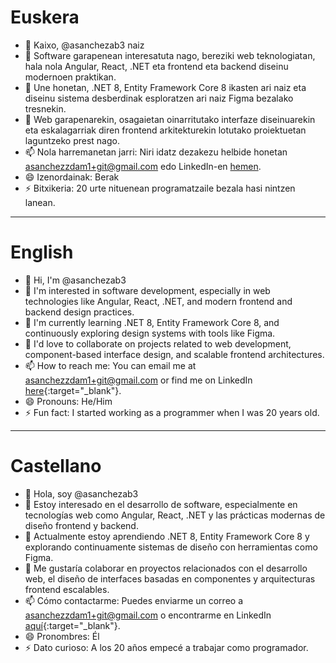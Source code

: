 # Euskera

- 👋 Kaixo, @asanchezab3 naiz
- 👀 Software garapenean interesatuta nago, bereziki web teknologiatan, hala nola Angular, React, .NET eta frontend eta backend diseinu modernoen praktikan.
- 🌱 Une honetan, .NET 8, Entity Framework Core 8 ikasten ari naiz eta diseinu sistema desberdinak esploratzen ari naiz Figma bezalako tresnekin.
- 💞️ Web garapenarekin, osagaietan oinarritutako interfaze diseinuarekin eta eskalagarriak diren frontend arkitekturekin lotutako proiektuetan laguntzeko prest nago.
- 📫 Nola harremanetan jarri: Niri idatz dezakezu helbide honetan asanchezzdam1+git@gmail.com edo LinkedIn-en <a href="https://www.linkedin.com/in/aimar-sanchez-zabalza-9b2171236/" target="_blank">hemen</a>.
- 😄 Izenordainak: Berak
- ⚡ Bitxikeria: 20 urte nituenean programatzaile bezala hasi nintzen lanean.

---

# English

- 👋 Hi, I'm @asanchezab3
- 👀 I'm interested in software development, especially in web technologies like Angular, React, .NET, and modern frontend and backend design practices.
- 🌱 I'm currently learning .NET 8, Entity Framework Core 8, and continuously exploring design systems with tools like Figma.
- 💞️ I'd love to collaborate on projects related to web development, component-based interface design, and scalable frontend architectures.
- 📫 How to reach me: You can email me at asanchezzdam1+git@gmail.com or find me on LinkedIn [here](https://www.linkedin.com/in/aimar-sanchez-zabalza-9b2171236/){:target="_blank"}.
- 😄 Pronouns: He/Him
- ⚡ Fun fact: I started working as a programmer when I was 20 years old.

---

# Castellano

- 👋 Hola, soy @asanchezab3
- 👀 Estoy interesado en el desarrollo de software, especialmente en tecnologías web como Angular, React, .NET y las prácticas modernas de diseño frontend y backend.
- 🌱 Actualmente estoy aprendiendo .NET 8, Entity Framework Core 8 y explorando continuamente sistemas de diseño con herramientas como Figma.
- 💞️ Me gustaría colaborar en proyectos relacionados con el desarrollo web, el diseño de interfaces basadas en componentes y arquitecturas frontend escalables.
- 📫 Cómo contactarme: Puedes enviarme un correo a asanchezzdam1+git@gmail.com o encontrarme en LinkedIn [aquí](https://www.linkedin.com/in/aimar-sanchez-zabalza-9b2171236/){:target="_blank"}.
- 😄 Pronombres: Él
- ⚡ Dato curioso: A los 20 años empecé a trabajar como programador.
